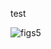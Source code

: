 test

![figs5](https://github.com/PengpengGuan/plot_figure/assets/23093342/02a7e025-3185-4202-be69-c5156ffdab9a)

